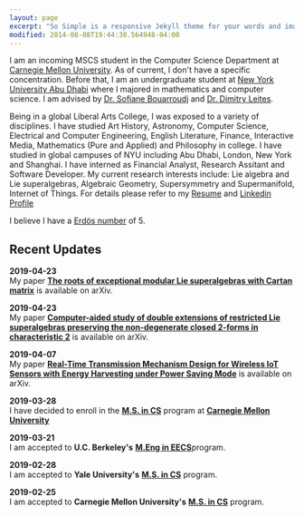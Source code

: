 ```yaml
---
layout: page
excerpt: "So Simple is a responsive Jekyll theme for your words and images."
modified: 2014-08-08T19:44:38.564948-04:00
---
```


I am an incoming MSCS student in the Computer Science Department at [Carnegie Mellon University](http://www.cs.cmu.edu/). As of current, I don't have a specific concentration. Before that, I am an undergraduate student at [New York University Abu Dhabi](https://nyuad.nyu.edu/en/) where I majored in mathematics and computer science. I am advised by [Dr. Sofiane Bouarroudj](https://nyuad.nyu.edu/en/academics/divisions/science/faculty/sofiane-bouarroudj.html) and [Dr. Dimitry Leites](http://staff.math.su.se/mleites/).

Being in a global Liberal Arts College, I was exposed to a variety of disciplines. I have studied Art History, Astronomy, Computer Science, Electrical and Computer Engineering, English Literature, Finance, Interactive Media, Mathematics (Pure and Applied) and Philosophy in college. I have studied in global campuses of NYU including Abu Dhabi, London, New York and Shanghai. I have interned as Financial Analyst, Research Assitant and Software Developer.  My current research interests include: Lie algebra and Lie superalgebras, Algebraic Geometry, Supersymmetry and Supermanifold, Internet of Things. For details please refer to my [Resume](/resume.pdf) and [Linkedin Profile](https://www.linkedin.com/in/jin-shang-49609710a/)

I believe I have a [Erdös number](/erdos/) of 5.

## Recent Updates
**2019-04-23**  
My paper [**The roots of exceptional modular Lie superalgebras with Cartan matrix**](https://arxiv.org/abs/1904.09578) is available on arXiv.

**2019-04-23**  
My paper [**Computer-aided study of double extensions of restricted Lie superalgebras preserving the non-degenerate closed 2-forms in characteristic 2**](https://arxiv.org/abs/1904.09579) is available on arXiv.

**2019-04-07**  
My paper [**Real-Time Transmission Mechanism Design for Wireless IoT Sensors with Energy Harvesting under Power Saving Mode**](https://arxiv.org/abs/1812.02615) is available on arXiv.

**2019-03-28**  
I have decided to enroll in the [**M.S. in CS**](https://www.csd.cs.cmu.edu/academics/masters/overview#mscsoverview) program at [**Carnegie Mellon University**](http://www.cs.cmu.edu/)

**2019-03-21**  
I am accepted to **U.C. Berkeley's** [**M.Eng in EECS**](https://eecs.berkeley.edu/academics/graduate/industry-programs/meng)program.

**2019-02-28**  
I am accepted to **Yale University's** [**M.S. in CS**](https://cpsc.yale.edu/academics/graduate-program) program.

**2019-02-25**  
I am accepted to **Carnegie Mellon University's** [**M.S. in CS**](https://www.csd.cs.cmu.edu/academics/masters/overview#mscsoverview) program.




<!-- Looking for a simple, responsive, theme for your Jekyll powered blog? Well look no further. Here be **So Simple Theme**, the follow up to
[**Minimal Mistakes**](http://mmistakes.github.io/minimal-mistakes) --- by designer slash illustrator [Michael Rose](http://mademistakes.com).

## So Simple Theme is all about:

* Responsive templates. Looking good on mobile, tablet, and desktop.
* Gracefully degrading in older browsers. Compatible with Internet Explorer 9+ and all modern browsers.
* Minimal embellishments and subtle animations.
* Optional large feature images for posts and pages.
* [Custom 404 page]({{ site.url }}/404.html) to get you started.
* [Simple site search](https://github.com/christian-fei/Simple-Jekyll-Search)
* Support for Disqus Comments

<a markdown="0" href="{{ site.url }}/theme-setup" class="btn">Install So Simple Theme</a>

[^1]: Example: *domain.com/category-name/post-title* -->
